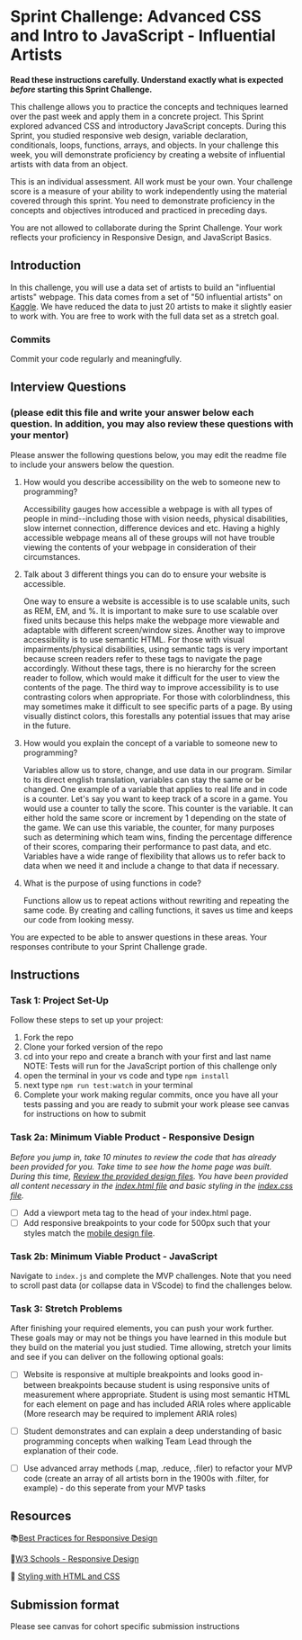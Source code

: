 # Sprint Challenge: Advanced CSS and Intro to JavaScript - Influential Artists

**Read these instructions carefully. Understand exactly what is expected _before_ starting this Sprint Challenge.**

This challenge allows you to practice the concepts and techniques learned over the past week and apply them in a concrete project. This Sprint explored advanced CSS and introductory JavaScript concepts. During this Sprint, you studied responsive web design, variable declaration, conditionals, loops, functions, arrays, and objects. In your challenge this week, you will demonstrate proficiency by creating a website of influential artists with data from an object.

This is an individual assessment. All work must be your own. Your challenge score is a measure of your ability to work independently using the material covered through this sprint. You need to demonstrate proficiency in the concepts and objectives introduced and practiced in preceding days.

You are not allowed to collaborate during the Sprint Challenge. Your work reflects your proficiency in Responsive Design, and JavaScript Basics.


## Introduction

In this challenge, you will use a data set of artists to build an "influential artists" webpage. This data comes from a set of "50 influential artists" on [Kaggle](https://www.kaggle.com/ikarus777/best-artworks-of-all-time). We have reduced the data to just 20 artists to make it slightly easier to work with. You are free to work with the full data set as a stretch goal.

### Commits

Commit your code regularly and meaningfully. 

## Interview Questions
### (please edit this file and write your answer below each question. In addition, you may also review these questions with your mentor)

Please answer the following questions below, you may edit the readme file to include your answers below the question.

1. How would you describe accessibility on the web to someone new to programming?

    Accessibility gauges how accessible a webpage is with all types of people in mind--including those with vision needs, physical disabilities, slow internet connection, difference devices and etc. Having a highly accessible webpage means all of these groups will not have trouble viewing the contents of your webpage in consideration of their circumstances.

2. Talk about 3 different things you can do to ensure your website is accessible. 

    One way to ensure a website is accessible is to use scalable units, such as REM, EM, and %. It is important to make sure to use scalable over fixed units because this helps make the webpage more viewable and adaptable with different screen/window sizes. Another way to improve accessibility is to use semantic HTML. For those with visual impairments/physical disabilities, using semantic tags is very important because screen readers refer to these tags to navigate the page accordingly. Without these tags, there is no hierarchy for the screen reader to follow, which would make it difficult for the user to view the contents of the page. The third way to improve accessibility is to use contrasting colors when appropriate. For those with colorblindness, this may sometimes make it difficult to see specific parts of a page. By using visually distinct colors, this forestalls any potential issues that may arise in the future.

3. How would you explain the concept of a variable to someone new to programming?

    Variables allow us to store, change, and use data in our program. Similar to its direct english translation, variables can stay the same or be changed. One example of a variable that applies to real life and in code is a counter. Let's say you want to keep track of a score in a game. You would use a counter to tally the score. This counter is the variable. It can either hold the same score or increment by 1 depending on the state of the game. We can use this variable, the counter, for many purposes such as determining which team wins, finding the percentage difference of their scores, comparing their performance to past data, and etc. Variables have a wide range of flexibility that allows us to refer back to data when we need it and include a change to that data if necessary.

4. What is the purpose of using functions in code?

    Functions allow us to repeat actions without rewriting and repeating the same code. By creating and calling functions, it saves us time and keeps our code from looking messy.

You are expected to be able to answer questions in these areas. Your responses contribute to your Sprint Challenge grade. 

## Instructions

### Task 1: Project Set-Up

Follow these steps to set up your project:

1. Fork the repo
2. Clone your forked version of the repo
3. cd into your repo and create a branch with your first and last name
NOTE: Tests will run for the JavaScript portion of this challenge only
4. open the terminal in your vs code and type `npm install`
5. next type `npm run test:watch` in your terminal
6. Complete your work making regular commits, once you have all your tests passing and you are ready to submit your work please see canvas for instructions on how to submit

### Task 2a:  Minimum Viable Product - Responsive Design

*Before you jump in, take 10 minutes to review the code that has already been provided for you. Take time to see how the home page was built. During this time, [Review the provided design files](design/). You have been provided all content necessary in the [index.html file](index.html) and basic styling in the [index.css file](css/index.css).*

* [ ] Add a viewport meta tag to the head of your index.html page.
* [ ] Add responsive breakpoints to your code for 500px such that your styles match the [mobile design file](design/Mobile.png).

### Task 2b: Minimum Viable Product - JavaScript

Navigate to `index.js` and complete the MVP challenges. Note that you need to scroll past data (or collapse data in VScode) to find the challenges below.

### Task 3: Stretch Problems

After finishing your required elements, you can push your work further. These goals may or may not be things you have learned in this module but they build on the material you just studied. Time allowing, stretch your limits and see if you can deliver on the following optional goals:

* [ ] Website is responsive at multiple breakpoints and looks good in-between breakpoints because student is using responsive units of measurement where appropriate. Student is using most semantic HTML for each element on page and has included ARIA roles where applicable (More research may be required to implement ARIA roles)  
* [ ] Student demonstrates and can explain a deep understanding of basic programming concepts when walking Team Lead through the explanation of their code.
* [ ] Use advanced array methods (.map, .reduce, .filer) to refactor your MVP code (create an array of all artists born in the 1900s with .filter, for example) - do this seperate from your MVP tasks


## Resources

📚[Best Practices for Responsive Design](https://www.browserstack.com/guide/responsive-design-breakpoints)

🤝[W3 Schools - Responsive Design](https://www.w3schools.com/html/html_responsive.asp)

👀 [Styling with HTML and CSS](https://www.w3schools.com/html/html_css.asp)

## Submission format

Please see canvas for cohort specific submission instructions 
